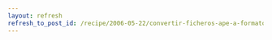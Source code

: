 ```yaml
---
layout: refresh
refresh_to_post_id: /recipe/2006-05-22/convertir-ficheros-ape-a-formato-wav-en-gnu-linux.html
---
```

